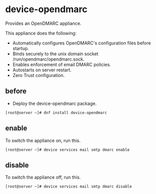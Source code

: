 # device-opendmarc
Provides an OpenDMARC appliance.

This appliance does the following:

- Automatically configures OpenDMARC's configuration files before startup.
- Binds securely to the unix domain socket /run/opendmarc/opendmarc.sock.
- Enables enforcement of email DMARC policies.
- Autostarts on server restart.
- Zero Trust configuration.

## before

- Deploy the device-opendmarc package.

```
[root@server ~]# dnf install device-opendmarc
```

## enable

To switch the appliance on, run this.

```
[root@server ~]# device services mail smtp dmarc enable 
```

## disable

To switch the appliance off, run this.

```
[root@server ~]# device services mail smtp dmarc disable  
```


